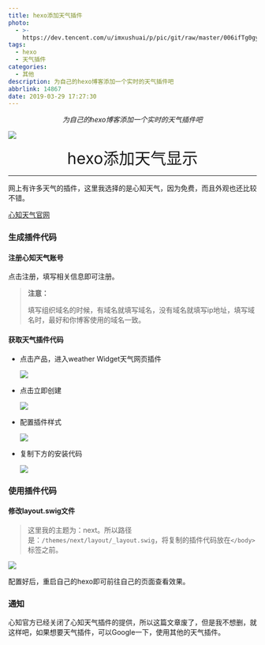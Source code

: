 ```yaml
---
title: hexo添加天气插件
photo:
  - >-
    https://dev.tencent.com/u/imxushuai/p/pic/git/raw/master/006ifTg0gy1fxq63qyv3xj30yx0a7t99.jpg
tags:
  - hexo
  - 天气插件
categories:
  - 其他
description: 为自己的hexo博客添加一个实时的天气插件吧
abbrlink: 14867
date: 2019-03-29 17:27:30
---
```


<center><i>为自己的hexo博客添加一个实时的天气插件吧</i></center>

![](https://dev.tencent.com/u/imxushuai/p/pic/git/raw/master/006ifTg0gy1fxq63qyv3xj30yx0a7t99.jpg)

<!-- more -->

<center><font size="6px">hexo添加天气显示</font></center>

---

网上有许多天气的插件，这里我选择的是心知天气，因为免费，而且外观也还比较不错。

[心知天气官网](https://www.seniverse.com)

### 生成插件代码

#### 注册心知天气账号

点击注册，填写相关信息即可注册。

> **注意：**
>
> ​	填写组织域名的时候，有域名就填写域名，没有域名就填写ip地址，填写域名时，最好和你博客使用的域名一致。

#### 获取天气插件代码

- 点击产品，进入weather Widget天气网页插件

  ![](https://dev.tencent.com/u/imxushuai/p/pic/git/raw/master/20190329171023.png)

- 点击立即创建

  ![](https://dev.tencent.com/u/imxushuai/p/pic/git/raw/master/20190329171359.png)

- 配置插件样式

  ![](https://dev.tencent.com/u/imxushuai/p/pic/git/raw/master/20190329171755.png)

- 复制下方的安装代码

  ![](https://dev.tencent.com/u/imxushuai/p/pic/git/raw/master/20190329171938.png)

### 使用插件代码

#### 修改layout.swig文件

> 这里我的主题为：next。所以路径是：`/themes/next/layout/_layout.swig`，将复制的插件代码放在`</body>`标签之前。

![](https://dev.tencent.com/u/imxushuai/p/pic/git/raw/master/20190329172323.png)

配置好后，重启自己的hexo即可前往自己的页面查看效果。

### 通知

心知官方已经关闭了心知天气插件的提供，所以这篇文章废了，但是我不想删，就这样吧，如果想要天气插件，可以Google一下，使用其他的天气插件。
